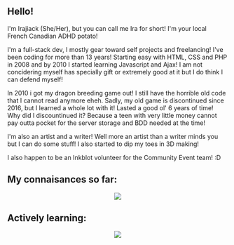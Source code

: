 <h2> Hello! </h2> 
I'm Irajiack (She/Her), but you can call me Ira for short! I'm your local French Canadian ADHD potato! 

I'm a full-stack dev, I mostly gear toward self projects and freelancing! I've been coding for more than 13 years! Starting easy with HTML, CSS and PHP in 2008 and by 2010 I started learning Javascript and Ajax! I am not concidering myself has specially gift or extremely good at it but I do think I can defend myself!

In 2010 i got my dragon breeding game out! I still have the horrible old code that I cannot read anymore eheh.
Sadly, my old game is discontinued since 2016, but I learned a whole lot with it! Lasted a good ol' 6 years of time! Why did I discountinued it? Because a teen with very little money cannot pay outta pocket for the server storage and BDD needed at the time! 

I'm also an artist and a writer! Well more an artist than a writer minds you but I can do some stuff! I also started to dip my toes in 3D making! 

I also happen to be an Inkblot volunteer for the Community Event team! :D

<h2>My connaisances so far:</h2>
<p align="center">
  <a href="https://skillicons.dev">
    <img src="https://skillicons.dev/icons?i=html,css,js,php,jquery,mysql,figma,ps,vscode,wordpress" />
  </a>
</p>

<h2>Actively learning:</h2>

<p align="center">
  <a href="https://skillicons.dev">
    <img src="https://skillicons.dev/icons?i=blender,flutter,dart,react,angular" />
  </a>
</p>


